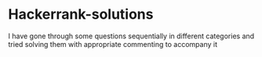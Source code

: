 # Hackerrank-solutions
I have gone through some questions sequentially in different categories and tried solving them with appropriate commenting to accompany it
